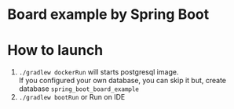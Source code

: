 # Board example by Spring Boot

# How to launch
1. `./gradlew dockerRun` will starts postgresql image.  
If you configured your own database, you can skip it but, create database `spring_boot_board_example`
2. `./gradlew bootRun` or Run on IDE

